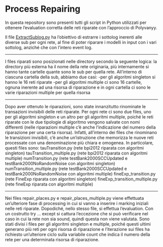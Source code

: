 # Process Repairing

In questa repository sono presenti tutti gli script in Python utilizzati per ottenere l’evaluation corretta delle reti riparate con l’approccio di Polyvanyy.

Il file [ExtractSublog.py](http://ExtractSublog.py) ha l’obiettivo di estrarre i sottolog inerenti alle diverse sub per ogni rete, al fine di poter riparare i modelli in input con i vari sottolog, anziché che con l’intero event log.

---

I files riparati sono posizionati nelle directory secondo la seguente logica: la directory più esterna ha il nome della rete originaria, più internamente si hanno tante cartelle quante sono le sub per quella rete. All’interno di ciascuna cartella della sub, abbiamo due casi:
-per gli algoritmi singleton si hanno le 16 reti riparate
-per gli algoritmi multiple ci sono 16 cartelle, ognuna inerente ad una risorsa di riparazione e in ogni cartella ci sono le varie riparazioni multiple per quella risorsa

---

Dopo aver ottenuto le riparazioni, sono state innanzitutto rinominate le transazioni invisibili delle reti riparate. Per ogni rete ci sono due files, uno per gli algoritmi singleton e un altro per gli algoritmi multiple, poiché le reti riparate con le due tipologie di algoritmo vengono salvate con nomi differenti (nelle riparazioni multiple c’è anche l’indicazione del numero della riparazione per una certa risorsa). Infatti, all’interno dei files che rinominano le transizioni invisibili, c’è anche un’istruzione che memorizza le nuove reti processate con una denominazione più chiara e omogenea. In particolare, questi files sono: 
tauTransition.py (rete bpi2012 riparata con algoritmi singleton)
tauTransition_multiple.py (rete bpi2012 riparata con algoritmi multiple)
numTransition.py (rete testBank2000SCCUpdated e testBank2000NoRandomNoise con algoritmi singleton)
numTransition_multiple.py (rete testBank2000SCCUpdated  e testBank2000NoRandomNoise con algoritmi multiple)
fineExp_transition.py (rete FineExp riparata con algoritmi singleton)
fineExp_transition_multiple.py (rete fineExp riparata con algoritmi multiple)

---

Nei files repair_places.py e repair_places_multiple.py viene effettuata un’ulteriore fase di processing in cui si vanno a inserire i marking iniziali nelle reti riparate. Dopodiché, nello stesso file, si effettua l’evaluation. Con un costrutto try … except si cattura l’eccezione che si può verificare nel caso in cui la rete non sia sound, quindi questa non viene valutata. 
Sono stati divisi i files per gli algoritmi singleton e multiple, poiché questi ultimi generano più reti per ogni risorsa di riparazione e l’iterazione sui files ha richiesto un’ulteriore ciclo sulla variabile count che indica il numero della rete per una determinata risorsa di riparazione.
